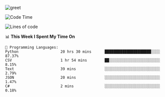 ![greet](https://user-images.githubusercontent.com/44234583/146624354-9d461392-3676-4e7a-b12f-debc7319f53b.gif)

<!--START_SECTION:waka-->
![Code Time](http://img.shields.io/badge/Code%20Time-0%20secs-blue)

![Lines of code](https://img.shields.io/badge/From%20Hello%20World%20I%27ve%20Written-505%20Thousand%20lines%20of%20code-blue)

📊 **This Week I Spent My Time On** 

```text
💬 Programming Languages: 
Python                   20 hrs 30 mins      █████████████████████░░░░   87.37% 
CSV                      1 hr 54 mins        ██░░░░░░░░░░░░░░░░░░░░░░░   8.15% 
Text                     39 mins             ░░░░░░░░░░░░░░░░░░░░░░░░░   2.79% 
JSON                     20 mins             ░░░░░░░░░░░░░░░░░░░░░░░░░   1.47% 
C#                       2 mins              ░░░░░░░░░░░░░░░░░░░░░░░░░   0.18%

```


<!--END_SECTION:waka-->
